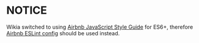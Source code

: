 # NOTICE

Wikia switched to using [Airbnb JavaScript Style Guide](https://github.com/airbnb/javascript) for ES6+, therefore [Airbnb ESLint config](https://www.npmjs.com/package/eslint-config-airbnb) should be used instead.

